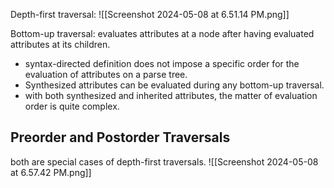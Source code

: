 Depth-first traversal:
![[Screenshot 2024-05-08 at 6.51.14 PM.png]]

Bottom-up traversal:
	evaluates attributes at a node after having evaluated attributes at its children.

- syntax-directed definition does not impose a specific order for the evaluation of attributes on a parse tree.
- Synthesized attributes can be evaluated during any bottom-up traversal.
- with both synthesized and inherited attributes, the matter of evaluation order is quite complex.


Preorder and Postorder Traversals
---
both are special cases of depth-first traversals.
![[Screenshot 2024-05-08 at 6.57.42 PM.png]]